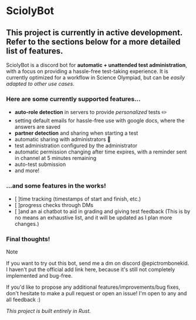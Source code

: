 # SciolyBot

## This project is currently in active development. Refer to the sections below for a more detailed list of features.

SciolyBot is a discord bot for **automatic + unattended test administration**, with a focus on providing a hassle-free test-taking experience.
It is currently optimized for a workflow in Science Olympiad, but can be _easily adapted to other use cases_.

### Here are some currently supported features...
- **auto-role detection** in servers to provide _personalized_ tests ✏️
- setting default emails for hassle-free use with google docs, where the answers are saved
- **partner detection** and sharing when starting a test
- automatic sharing with administrators 🔗
- test administration configured by the administrator
- automatic permission changing after time expires, with a reminder sent in channel at 5 minutes remaining
- auto-test submission
- and more!

### ...and some features in the works!
- [ ]time tracking (timestamps of start and finish, etc.)
- [ ]progress checks through DMs
- [ ]and an ai chatbot to aid in grading and giving test feedback
(This is by no means an exhaustive list, and it will be updated as I plan more changes.)

### Final thoughts!
>[!NOTE]
>If you want to try out this bot, send me a dm on discord @epictrombonekid. I haven't put the official add link here, because it's still not completely implemented and bug-free.

If you'd like to propose any additional features/improvements/bug fixes, don't hesitate to make a pull request or open an issue!
I'm open to any and all feedback :)

_This project is built entirely in Rust._
